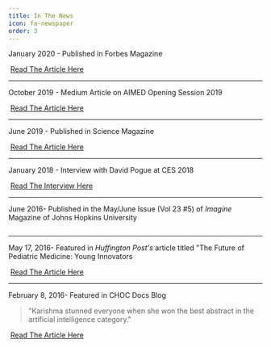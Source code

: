 ```yaml
---
title: In The News
icon: fa-newspaper
order: 3
---
```

January 2020 - Published in Forbes Magazine

<span class="image"><img src="{{ 'assets/images/forbes.jpg' | relative_url }}" alt="" /></span>
<a href="https://www.forbes.com/sites/cognitiveworld/2020/01/28/this-young-innovator-is-a-champion-of-ai-for-good/#46a764027223" class="button">Read The Article Here</a>

<hr />

October 2019 - Medium Article on AIMED Opening Session 2019

<span class="image"><img src="{{ 'assets/images/aimed.jpg' | relative_url }}" alt="" /></span>
<a href="https://medium.com/@sheiszel/teen-spirit-5dd1188e80b1" class="button">Read The Article Here</a>

<hr />

June 2019 - Published in Science Magazine

<span class="image"><img src="{{ 'assets/images/sciencemag.jpg' | relative_url }}" alt="" /></span>
<a href="https://www.sciencemag.org/news/2019/06/what-big-ideas-will-shape-us-science-over-next-decade-here-are-some-contenders" class="button">Read The Article Here</a>

<hr />

January 2018 - Interview with David Pogue at CES 2018

<span class="image"><img src="{{ 'assets/images/ces.jpg' | relative_url }}" alt="" /></span>
<a href="https://younginnovatorstowatch.com/2017/12/27/karishma-muthukumar/" class="button">Read The Interview Here</a>

<hr />

June 2016- Published in the May/June Issue (Vol 23 #5) of <i>Imagine</i> Magazine of Johns Hopkins University

<span class="image"><img src="{{ 'assets/images/imagine.jpg' | relative_url }}" alt="" /></span>

<hr />

May 17, 2016- Featured in <i>Huffington Post's</i> article titled "The Future of Pediatric Medicine: Young Innovators

<span class="image"><img src="{{ 'assets/images/huffpost.jpg' | relative_url }}" alt="" /></span>
<a href="https://www.huffpost.com/entry/the-future-of-pediatric-m_b_9998874" class="button">Read The Article Here</a>

<hr />

February 8, 2016- Featured in CHOC Docs Blog

<blockquote>"Karishma stunned everyone when she won the best abstract in the artificial intelligence category."
</blockquote>

<span class="image"><img src="{{ 'assets/images/choc.jpg' | relative_url }}" alt="" /></span>
<a href="https://docs.chocchildrens.org/choc-hosted-peds-2040-conference-explores-future-pediatric-trends-and-technological-advances/" class="button">Read The Article Here</a>


